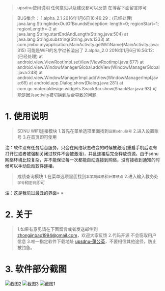 
>upsdnu使用说明
任何意见以及建议都可以反馈 在博客下面留言即可

>BUG集合：
1.alpha_2.1 2016年1月6日16:46:29：(已经处理)
java.lang.StringIndexOutOfBoundsException: length=0; regionStart=1; regionLength=-2
at java.lang.String.startEndAndLength(String.java:504)
at java.lang.String.substring(String.java:1333)
at com.jimbo.myapplication.MainActivity.getWifiName(MainActivity.java:315)
可能是WIFI的名字过长溢出了
2.alpha_2.0 2016年1月6日16:56:12: (已经处理)
at android.view.ViewRootImpl.setView(ViewRootImpl.java:677)
at android.view.WindowManagerGlobal.addView(WindowManagerGlobal.java:248)
at android.view.WindowManagerImpl.addView(WindowManagerImpl.java:69)
at android.app.Dialog.show(Dialog.java:281)
at com.gc.materialdesign.widgets.SnackBar.show(SnackBar.java:93)
可能是因为activity被切换到后台导致的问题

# 1. 使用说明

>SDNU WIFI连接模块
1.首先在菜单选项里面找到`设置sdnu账号`
2.进入设置账号
3.在首页即可使用

注：软件没有任务后台服务，只会在网络状态改变的时候被激活(重启手机后没有打开过或者被强制关闭过软件不会被激活)，并且连接后完全释放资源。由于sdnu网络环境比较复杂，并不能保证每一次都能自动连接到网络，没有接收到通知的时候可以手动启动软件连接。

>成绩查询模块
1.在菜单选项里面找到`本学期成绩`和`计算绩点`
2.进入输入教务处`学号`和`密码`即可

注：这是我见过最丑的界面= =

# 2. 关于

>1.如果有意见请在下面留言或者发送邮件到 zhongjinbao1994@gmail.com，欢迎大家反馈
2.代码开源 不会窃取用户信息
3.唯一指定软件下载地址 [upsdnu-蒲公英](http://www.pgyer.com/upsdun)，不要相信其他途径，防止被钓鱼。

# 3. 软件部分截图

![截图2](http://7xjtan.com1.z0.glb.clouddn.com/screenshot.jpg)
![截图3](http://7xjtan.com1.z0.glb.clouddn.com/screenshot1_meitu_2.jpg)
![截图1](http://7xjtan.com1.z0.glb.clouddn.com/screenshot2_meitu_3.jpg)





